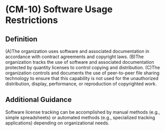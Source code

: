 
# (CM-10) Software Usage Restrictions

## Definition

(A)The organization uses software and associated documentation in accordance with contract agreements and copyright laws.
(B)The organization tracks the use of software and associated documentation protected by quantity licenses to control copying and distribution.
(C)The organization controls and documents the use of peer-to-peer file sharing technology to ensure that this capability is not used for the unauthorized distribution, display, performance, or reproduction of copyrighted work.

## Additional Guidance

Software license tracking can be accomplished by manual methods (e.g., simple spreadsheets) or automated methods (e.g., specialized tracking applications) depending on organizational needs.
